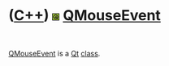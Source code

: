 



 

 

 

 

 

([C++](Cpp.htm)) ![Qt](PicQt.png) [QMouseEvent](CppQMouseEvent.htm)
===================================================================

 

[QMouseEvent](CppQMouseEvent.htm) is a [Qt](CppQt.htm)
[class](CppClass.htm).

 

 

 

 

 





 




